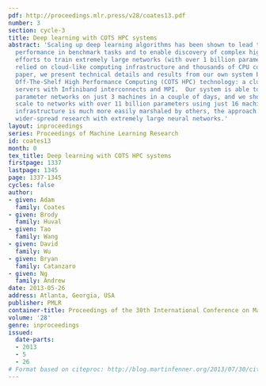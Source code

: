 ```yaml
---
pdf: http://proceedings.mlr.press/v28/coates13.pdf
number: 3
section: cycle-3
title: Deep learning with COTS HPC systems
abstract: 'Scaling up deep learning algorithms has been shown to lead to increased
  performance in benchmark tasks and to enable discovery of complex high-level features.  Recent
  efforts to train extremely large networks (with over 1 billion parameters) have
  relied on cloud-like computing infrastructure and thousands of CPU cores.  In this
  paper, we present technical details and results from our own system based on Commodity
  Off-The-Shelf High Performance Computing (COTS HPC) technology: a cluster of GPU
  servers with Infiniband interconnects and MPI.  Our system is able to train 1 billion
  parameter networks on just 3 machines in a couple of days, and we show that it can
  scale to networks with over 11 billion parameters using just 16 machines.  As this
  infrastructure is much more easily marshaled by others, the approach enables much
  wider-spread research with extremely large neural networks.'
layout: inproceedings
series: Proceedings of Machine Learning Research
id: coates13
month: 0
tex_title: Deep learning with COTS HPC systems
firstpage: 1337
lastpage: 1345
page: 1337-1345
cycles: false
author:
- given: Adam
  family: Coates
- given: Brody
  family: Huval
- given: Tao
  family: Wang
- given: David
  family: Wu
- given: Bryan
  family: Catanzaro
- given: Ng
  family: Andrew
date: 2013-05-26
address: Atlanta, Georgia, USA
publisher: PMLR
container-title: Proceedings of the 30th International Conference on Machine Learning
volume: '28'
genre: inproceedings
issued:
  date-parts:
  - 2013
  - 5
  - 26
# Format based on citeproc: http://blog.martinfenner.org/2013/07/30/citeproc-yaml-for-bibliographies/
---
```

